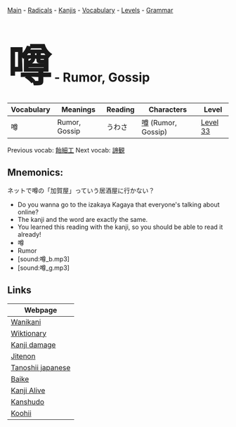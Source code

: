 <style> bigfont {font-size: 100px}</style>
[Main](../README.md) -
[Radicals](../radicals.md) -
[Kanjis](../kanjis.md) -
[Vocabulary](../vocabulary.md) -
[Levels](../levels.md) -
[Grammar](../grammar.md)
# <bigfont> 噂</bigfont> - Rumor, Gossip 

| Vocabulary | Meanings | Reading | Characters | Level |
| --- | --- | --- | --- | --- |
| 噂 | Rumor, Gossip | うわさ |  [噂](../kanjis/噂.md) (Rumor, Gossip) | [Level 33](../levels/wk_level33.md) |

Previous vocab: [飴細工](飴細工.md) Next vocab: [諦観](諦観.md) 

## Mnemonics:
ネットで噂の「加賀屋」っていう居酒屋に行かない？
* Do you wanna go to the izakaya Kagaya that everyone's talking about online?
* The kanji and the word are exactly the same.
* You learned this reading with the kanji, so you should be able to read it already!
* 噂
* Rumor
* [sound:噂_b.mp3]
* [sound:噂_g.mp3]


## Links 

| Webpage |
| --- |
| [Wanikani          ](https://www.wanikani.com/kanji/噂) |
| [Wiktionary        ](https://en.wiktionary.org/wiki/噂) |
| [Kanji damage      ](http://www.kanjidamage.com/kanji/search?utf8=✓&q=噂) |
| [Jitenon           ](https://jitenon.com/kanji/噂) |
| [Tanoshii japanese ](https://www.tanoshiijapanese.com/dictionary/kanji.cfm?k=噂) |
| [Baike             ](https://baike.baidu.com/item/噂) |
| [Kanji Alive       ](https://app.kanjialive.com/噂) |
| [Kanshudo          ](https://www.kanshudo.com/searchmn?q=噂) |
| [Koohii            ](https://kanji.koohii.com/study/kanji/噂) |
